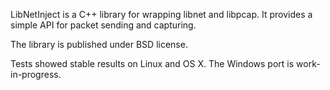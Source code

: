 LibNetInject is a C++ library for wrapping libnet and libpcap. It provides a simple API for packet sending and capturing.

The library is published under BSD license.

Tests showed stable results on Linux and OS X. The Windows port is work-in-progress.  
